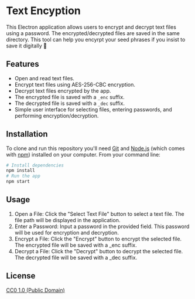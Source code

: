 # Text Encyption

This Electron application allows users to encrypt and decrypt text files using a password. The encrypted/decrypted files are saved in the same directory. This tool can help you encyrpt your seed phrases if you insist to save it digitally :rofl:

## Features

- Open and read text files.
- Encrypt text files using AES-256-CBC encryption.
- Decrypt text files encrypted by the app.
- The encrypted file is saved with a `_enc` suffix.
- The decrypted file is saved with a `_dec` suffix.
- Simple user interface for selecting files, entering passwords, and performing encryption/decryption.


## Installation 

To clone and run this repository you'll need [Git](https://git-scm.com) and [Node.js](https://nodejs.org/en/download/) (which comes with [npm](http://npmjs.com)) installed on your computer. From your command line:

```bash
# Install dependencies
npm install
# Run the app
npm start
```

## Usage

1. Open a File: Click the "Select Text File" button to select a text file. The file path will be displayed in the application.
2. Enter a Password: Input a password in the provided field. This password will be used for encryption and decryption.
3. Encrypt a File: Click the "Encrypt" button to encrypt the selected file. The encrypted file will be saved with a _enc suffix.
4. Decrypt a File: Click the "Decrypt" button to decrypt the selected file. The decrypted file will be saved with a _dec suffix.

## License

[CC0 1.0 (Public Domain)](LICENSE.md)
